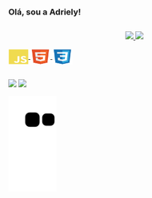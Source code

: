 ### Olá, sou a Adriely!
##

<div align="center">
  <a href="https://github.com/AdrielyBrandelli">
  <img height="150em" src="https://github-readme-stats.vercel.app/api?username=AdrielyBrandelli&show_icons=true&theme=dracula&include_all_commits=true&count_private=true"/>
  <img height="150em" src="https://github-readme-stats.vercel.app/api/top-langs/?username=AdrielyBrandelli&layout=compact&langs_count=7&theme=dracula"/>
</div>
<div style="display: inline_block"><br>
  <img align="center" alt="Adriely-Js" height="30" width="40" src="https://raw.githubusercontent.com/devicons/devicon/master/icons/javascript/javascript-plain.svg">
  <img align="center" alt="Adriely-HTML" height="30" width="40" src="https://raw.githubusercontent.com/devicons/devicon/master/icons/html5/html5-original.svg">
  <img align="center" alt="Adriely-CSS" height="30" width="40" src="https://raw.githubusercontent.com/devicons/devicon/master/icons/css3/css3-original.svg">
</div>
  
  ##
 
<div> 
  <a href = "mailto:adriely.brandelli06@hotmail.com"><img src="https://img.shields.io/badge/-Gmail-%23333?style=for-the-badge&logo=gmail&logoColor=white" target="_blank"></a>
  <a href="https://www.linkedin.com/in/adriely-brandelli/" target="_blank"><img src="https://img.shields.io/badge/-LinkedIn-%230077B5?style=for-the-badge&logo=linkedin&logoColor=white" target="_blank"></a> 

  ![Snake animation](https://github.com/AdrielyBrandelli/AdrielyBrandelli/blob/output/github-contribution-grid-snake.svg)
 
</div>
